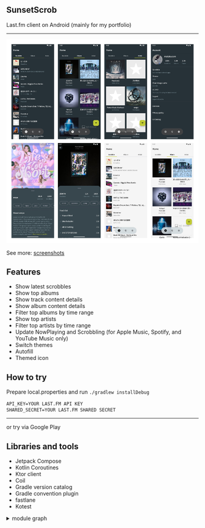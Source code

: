 ## SunsetScrob

Last.fm client on Android (mainly for my portfolio)

- - -


![](./screenshot/features.jpg)

See more: [screenshots](./screenshot/README.md)


## Features

- Show latest scrobbles
- Show top albums
- Show track content details
- Show album content details
- Filter top albums by time range
- Show top artists
- Filter top artists by time range
- Update NowPlaying and Scrobbling (for Apple Music, Spotify, and YouTube Music only)
- Switch themes
- Autofill
- Themed icon

## How to try

Prepare local.properties and run `./gradlew installDebug`

```
API_KEY=YOUR LAST.FM API KEY
SHARED_SECRET=YOUR LAST.FM SHARED SECRET
```

- - -

or try via Google Play

## Libraries and tools
- Jetpack Compose
- Kotlin Coroutines
- Ktor client
- Coil
- Gradle version catalog
- Gradle convention plugin
- fastlane
- Kotest

<details>
<summary> module graph </summary>

![](./screenshot/module_graph.png)

</details>
